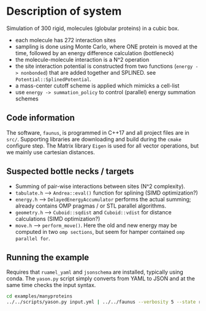 # Description of system

Simulation of 300 rigid, molecules (globular proteins) in a cubic box.

- each molecule has 272 interaction sites
- sampling is done using Monte Carlo, where ONE protein is moved at the time, followed by an energy difference calculation (bottleneck)
- the molecule-molecule interaction is a N^2 operation
- the site interaction potential is constructed from two functions (`energy -> nonbonded`) that are added together and SPLINED.
  see `Potential::SplinedPotential`.
- a mass-center cutoff scheme is applied which mimicks a cell-list
- use `energy -> summation_policy` to control (parallel) energy summation schemes

## Code information

The software, `faunus`, is programmed in C++17 and all project files are in `src/`. Supporting libraries
are downloading and build during the `cmake` configure step. 
The Matrix library `Eigen` is used for all vector operations, but we mainly use cartesian distances.

## Suspected bottle necks / targets

- Summing of pair-wise interactions between sites (N^2 complexity).
- `tabulate.h` --> `Andrea::eval()` function for splining (SIMD optimization?)
- `energy.h` --> `DelayedEnergyAccumulator` performs the actual summing; already contains OMP pragmas / or STL parallel algorithms.
- `geometry.h` --> `Cuboid::sqdist` and `Cuboid::vdist` for distance calculations (SIMD optimization?)
- `move.h` --> `perform_move()`. Here the old and new energy may be computed in two `omp sections`, but seem for hamper contained
  `omp parallel for`.

## Running the example

Requires that `ruamel_yaml` and `jsonschema` are installed, typically using conda.
The `yason.py` script simply converts from YAML to JSON and at the same time checks the input syntax.

~~~ bash
cd examples/manyproteins
../../scripts/yason.py input.yml | ../../faunus --verbosity 5 --state restart.json 
~~~
